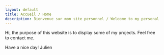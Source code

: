 ```yaml
---
layout: default
title: Accueil / Home
description: Bienvenue sur mon site personnel / Welcome to my personal website
---
```

Hi,
the purpose of this website is to display some of my projects. Feel free to contact me.

Have a nice day!
Julien